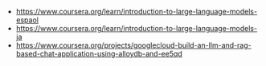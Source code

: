 - https://www.coursera.org/learn/introduction-to-large-language-models-espaol
- https://www.coursera.org/learn/introduction-to-large-language-models-ja
- https://www.coursera.org/projects/googlecloud-build-an-llm-and-rag-based-chat-application-using-alloydb-and-ee5qd
